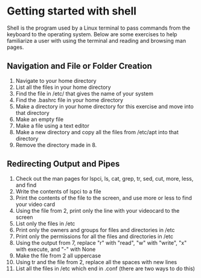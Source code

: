 # Getting started with shell

Shell is the program used by a Linux terminal to pass commands from the keyboard to the operating system.
Below are some exercises to help familiarize a user with using the terminal and reading and browsing man pages.

## Navigation and File or Folder Creation
1. Navigate to your home directory
2. List all the files in your home directory
3. Find the file in /etc/ that gives the name of your system
4. Find the .bashrc file in your home directory
5. Make a directory in your home directory for this exercise and move into that directory
6. Make an empty file
7. Make a file using a text editor
8. Make a new directory and copy all the files from /etc/apt into that directory
9. Remove the directory made in 8.

## Redirecting Output and Pipes
1. Check out the man pages for lspci, ls, cat, grep, tr, sed, cut, more, less, and find
2. Write the contents of lspci to a file
3. Print the contents of the file to the screen, and use more or less to find your video card
4. Using the file from 2, print only the line with your videocard to the screen
5. List only the files in /etc
6. Print only the owners and groups for files and directories in /etc
7. Print only the permissions for all the files and directories in /etc
8. Using the output from 7, replace "r" with "read", "w" with "write", "x" with execute, and "-" with None
9. Make the file from 2 all uppercase
10. Using tr and the file from 2, replace all the spaces with new lines
11. List all the files in /etc which end in .conf (there are two ways to do this)
